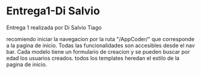 # Entrega1-Di Salvio

Entrega 1 realizada por Di Salvio Tiago

recomiendo iniciar la navegacion por la ruta "/AppCoder/" que corresponde a la pagina de inicio.
Todas las funcionalidades son accesibles desde el nav bar.
Cada modelo tiene un formulario de creacion y se pueden buscar por edad los usuarios creados.
todos los templates heredan el estilo de la pagina de inicio.
